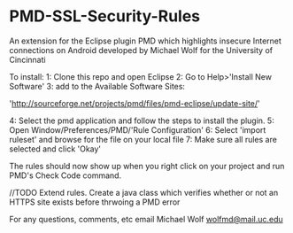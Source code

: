 PMD-SSL-Security-Rules
======================

An extension for the Eclipse plugin PMD which highlights insecure Internet
connections on Android developed by Michael Wolf for the University of
Cincinnati

To install:
1: Clone this repo and open Eclipse
2: Go to Help>'Install New Software' 
3: add to the Available Software Sites: 

'http://sourceforge.net/projects/pmd/files/pmd-eclipse/update-site/'

4: Select the pmd application and follow the steps to install the plugin.
5: Open Window/Preferences/PMD/'Rule Configuration'
6: Select 'import ruleset' and browse for the file on your local file
7: Make sure all rules are selected and click 'Okay'

The rules should now show up when you right click on your project and run PMD's
 Check Code command.

//TODO
Extend rules.
Create a java class which verifies whether or not an HTTPS site exists before
thrwoing a PMD error

For any questions, comments, etc
email Michael Wolf
wolfmd@mail.uc.edu


